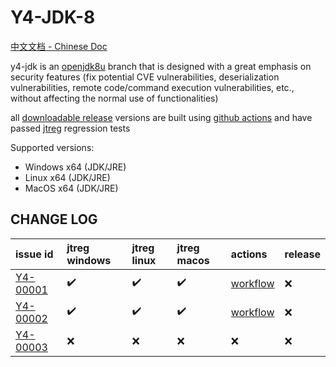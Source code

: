 # Y4-JDK-8

[中文文档 - Chinese Doc](README-zh.md)

y4-jdk is an [openjdk8u](https://github.com/openjdk/jdk8u) branch that is designed with a great emphasis on security features (fix potential CVE vulnerabilities, deserialization vulnerabilities, remote code/command execution vulnerabilities, etc., without affecting the normal use of functionalities)

all [downloadable release](https://github.com/4ra1n/jdk-8/releases/latest) versions are built using [github actions](https://github.com/4ra1n/jdk-8/actions) and have passed [jtreg](https://openjdk.org/jtreg/) regression tests

Supported versions:
- Windows x64 (JDK/JRE)
- Linux x64 (JDK/JRE)
- MacOS x64 (JDK/JRE)

## CHANGE LOG

| issue id | jtreg windows | jtreg linux | jtreg macos | actions | release |
|:---------|:--------------|:------------|:------------|:---------------|:--------|
|[Y4-00001](https://github.com/4ra1n/jdk-8/issues/1)|✔️|✔️|✔️|[workflow](https://github.com/4ra1n/jdk-8/actions/runs/7475817976)|❌️|
|[Y4-00002](https://github.com/4ra1n/jdk-8/issues/2)|✔️|✔️|✔️|[workflow](https://github.com/4ra1n/jdk-8/actions/runs/7478391722)|❌️|
|[Y4-00003](https://github.com/4ra1n/jdk-8/issues/3)|❌️|❌️|❌️|❌️|❌️|
